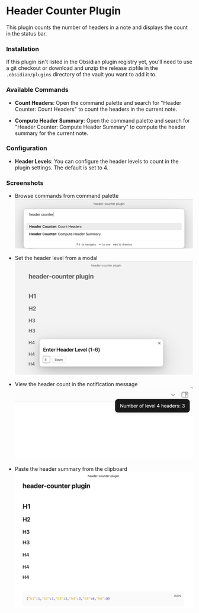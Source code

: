 # Header Counter Plugin

This plugin counts the number of headers in a note and displays the count in the status bar.

### Installation

If this plugin isn't listed in the Obsidian plugin registry yet, you'll need to use a git checkout or download and unzip the release zipfile in the `.obsidian/plugins` directory of the vault you want to add it to.

### Available Commands

-   **Count Headers**: Open the command palette and search for "Header Counter: Count Headers" to count the headers in the current note.

-   **Compute Header Summary**: Open the command palette and search for "Header Counter: Compute Header Summary" to compute the header summary for the current note.

### Configuration

-   **Header Levels**: You can configure the header levels to count in the plugin settings. The default is set to 4.

### Screenshots

-   Browse commands from command palette
    ![Browse commands from command palette](/resources/screenshots/hc-commands.png)

-   Set the header level from a modal
    ![Set the header level from a modal](/resources/screenshots/hc-modal.png)

-   View the header count in the notification message
    ![View the header count in the notification message](/resources/screenshots/hc-notice.png)

-   Paste the header summary from the clipboard
    ![Paste the header summary from the clipboard](/resources/screenshots/hc-summary.png)
